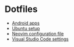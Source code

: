# Dotfiles

- [Android apps](./apps.md)
- [Ubuntu setup](./scripts/setup.sh)
- [Neovim configuration file](./.config/nvim/init.vim)
- [Visual Studio Code settings](./vscode)
